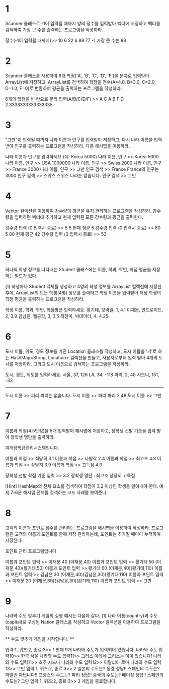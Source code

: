 # 1
Scanner 클래스로 -1이 입력될 때까지 양의 정수를 입력받아 벡터에 저장하고 벡터를 검색하여 가장 큰 수를 출력하는 프로그램을 작성하라.

정수(-1이 입력될 때까지)>> 10 6 22 6 88 77 -1
가장 큰 수는 88

# 2
Scanner 클래스를 사용하여 6개 학점('A', 'B', 'C', 'D', 'F')을 문자로 입력받아 ArrayList에 저장하고, ArrayList를 검색하여 학점을 점수(A=4.0, B=3.0, C=2.0, D=1.0, F=0)로 
변환하여 평균을 출력하는 프로그램을 작성하라.

6개의 학점을 빈 칸으로 분리 입력(A/B/C/D/F) >> A C A B F D
2.3333333333333335

# 3
"그만"이 입력될 때까지 나라 이름과 인구를 입력받아 저장하고, 다시 나라 이름을 입력받아 인구를 출력하는 프로그램을 작성하라. 다음 해시맵을 이용하라.

나라 이름과 인구를 입력하세요.(예: Korea 5000)
나라 이름, 인구 >> Korea 5000
나라 이름, 인구 >> USA 1000000
나라 이름, 인구 >> Swiss 2000
나라 이름, 인구 >> France 3000
나라 이름, 인구 >> 그만
인구 검색 >> France
France의 인구는 3000
인구 검색 >> 스위스
스위스 나라는 없습니다.
인구 검색 >> 그만

# 4
Vector 컬렉션을 이용하여 강수량의 평균을 유지 관리하는 프로그램을 작성하라. 강수량을 입력하면 벡터에 추가하고 현재 입력된 모든 강수량과 평균을 출력한다.

강수량 입력 (0 입력시 종료) >> 5
5
현재 평균 5
강수량 입력 (0 입력시 종료) >> 80
5 80
현재 평균 42
강수량 입력 (0 입력시 종료) >> 53

# 5
하나의 학생 정보를 나타내는 Student 클래스에는 이름, 학과, 학번, 학점 평균을 저장하는 필드가 있다.

(1) 학생마다 Student 객체를 생성하고 4명의 학생 정보를 ArrayList 컬렉션에 저장한 후에, ArrayList의 모든 학생(4명) 정보를 출력하고 학생 이름을 입력받아 해당 학생의 학점 평균을 출력하는 프로그램을 작성하라.

학생 이름, 학과, 학번, 학점평균 입력하세요.
황기태, 모바일, 1, 4.1
이재문, 안드로이드, 2, 3.9
김남윤, 웹공학, 3, 3.5
최찬미, 빅데이터, 4, 4.25

# 6
도시 이름, 위도, 경도 정보를 가진 Location 클래스를 작성하고, 도시 이름을 '키'로 하는 HashMap<String, Location> 컬렉션을 만들고, 사용자로부터 입력 받아 4개의 도시를 저장하라. 그리고 도시 이름으로 검색하는 프로그램을 작성하라.

도시, 경도, 위도를 입력하세요.
서울, 37, 126
LA, 34, -118
파리, 2, 48
시드니, 151, -33

----------------------------------

도시 이름 >> 피리
피리는 없습니다.
도시 이름 >> 파리
파리 2 48
도시 이름 >> 그만

# 7
이름과 학점(4.5만점)을 5개 입력받아 해시맵에 저장하고, 장학생 선발 기준을 입력 받아 장학생 명단을 출력하라.

미래장학금관리시스템입니다.

이름과 학점 >> 적당히 3.1
이름과 학점 >> 나탈락 2.4
이름과 학점 >> 최고조 4.3
이름과 학점 >> 상당히 3.9
이름과 학점 >> 고득점 4.0

장학생 선발 학점 기준 입력 >> 3.2
장학생 명단 : 최고조 상당히 고득점

[Hint] HashMap의 전체 요소를 검색하여 학점이 3.2 이상인 학생을 알아내야 한다. 예제 7-6은 해시맵 전체를 검색하는 코드 사례를 보여준다.

# 8
고객의 이름과 포인트 점수를 관리하는 프로그램을 해시맵을 이용하여 작성하라. 프로그램은 고객의 이름과 포인트를 함께 저장 관리하는데, 포인트는 추가될 때마다 누적하여 저장된다.

포인트 관리 프로그램입니다

이름과 포인트 입력 >> 이재문 40
(이재문,40)
이름과 포인트 입력 >> 황기태 50
(이재문,40)(황기태,50)
이름과 포인트 입력 >> 황기태 60
(이재문,40)(황기태,110)
이름과 포인트 입력 >> 김남윤 30
(이재문,40)(김남윤,30)(황기태,110)
이름과 포인트 입력 >> 이재문 20
(이재문,60)(김남윤,30)(황기태,110)
이름과 포인트 입력 >> 그만

# 9
나라와 수도 맞추기 게임의 실행 예시는 다음과 같다.
(1) 나라 이름(country)과 수도(capital)로 구성된 Nation 클래스를 작성하고 Vector 컬렉션을 이용하여 프로그램을 작성하라.

** 수도 맞추기 게임을 시작합니다. **

입력:1, 퀴즈:2, 종료:3>> 1
현재 9개 나라와 수도가 입력되어 있습니다.
나라와 수도 입력10>> 한국 서울
나라와 수도 입력11>> 그리스 아테네
그리스는 이미 있습니다!
나라와 수도 입력11>> 호주 시드니
나라와 수도 입력12>> 이탈리아 로마
나라와 수도 입력13>> 그만
입력:1, 퀴즈:2, 종료:3>> 2
일본의 수도는? 동경
정답!!
스페인의 수도는? 하얼빈
아닙니다!!
프랑스의 수도는? 파리
정답!!
중국의 수도는? 베이징
정답!!
스페인의 수도는? 그만
입력:1, 퀴즈:2, 종료:3>> 3
게임을 종료합니다.


